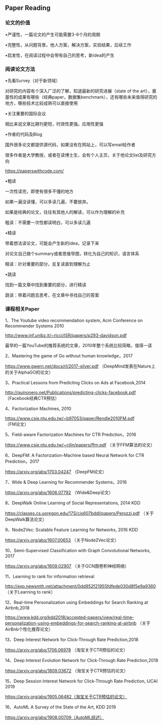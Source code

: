 ## Paper Reading

### 论文的价值

•严谨性，一篇论文的产生可能需要3-6个月的周期

•完整性，从问题背景，他人方案，解决方案，实验结果，后续工作

•启发性，在阅读过程中会带有自己的思考，新idea的产生

### 阅读论文方法

•先看Survey（对于新领域）

对研究的内容有个深入广泛的了解，知道最新的研究进展（state of the art），奠基性的成果有哪些（经典paper，数据集benchmark），还有哪些未来值得研究的地方，哪些技术比较成熟可以直接使用

•关注重要的国际会议

相比来说文章比期刊更短，时效性更强。应用性更强

•作者的代码及Blog

国外很多论文都提供源代码，如果没有在网站上，可以写email给作者

很多作者是大学教授，或者在读博士生，会有个人主页，关于他论文list及研究方向

https://paperswithcode.com/

•粗读

一次性读完，即使有很多不懂的地方

如果一遍没读懂，可以多读几遍，不要放弃。

如果是经典的论文，往往有其他人的解读，可以作为理解的补充

粗读：不需要一次性都读明白，可以多读几遍

•精读

带着想法读论文，可能会产生新的idea，记录下来

对论文自己做个summary或者思维导图，转化为自己的知识，语言体系

精读：针对重要的部分，反复读直到理解为止

•跳读

找到一篇文章中找到重要的部分，进行精读

跳读：带着问题去思考，在文章中寻找自己的答案

### 课程相关Paper

1、The Youtube video recommendation system, Acm Conference on Recommender Systems 2010

http://www.inf.unibz.it/~ricci/ISR/papers/p293-davidson.pdf

最早的一篇YouTube的推荐系统的文章，2010年整个系统比较简略，值得一读



2、Mastering the game of Go without human knowledge，2017

https://www.gwern.net/docs/rl/2017-silver.pdf （DeepMind发表在Nature上的关于AlphaGO的论文）



3、Practical Lessons from Predicting Clicks on Ads at Facebook,2014 

http://quinonero.net/Publications/predicting-clicks-facebook.pdf （Facebook经典CTR预估）



4、Factorization Machines, 2010

https://www.csie.ntu.edu.tw/~b97053/paper/Rendle2010FM.pdf （FM论文）

5、Field-aware Factorization Machines for CTR Prediction，2016

https://www.csie.ntu.edu.tw/~cjlin/papers/ffm.pdf （关于FFM算法的论文）



6、DeepFM: A Factorization-Machine based Neural Network for CTR Prediction，2017

https://arxiv.org/abs/1703.04247 （DeepFM论文）



7、Wide & Deep Learning for Recommender Systems，2016

https://arxiv.org/abs/1606.07792 （Wide&Deep论文）



8、DeepWalk Online Learning of Social Representations, 2014 KDD

https://classes.cs.uoregon.edu/17S/cis607bddl/papers/Perozzi.pdf （关于DeepWalk算法论文）

9、Node2Vec: Scalable Feature Learning for Networks, 2016 KDD

https://arxiv.org/abs/1607.00653 （关于Node2Vec论文）



10、Semi-Supervised Classification with Graph Convolutional Networks, 2017

https://arxiv.org/abs/1609.02907 （关于GCN图卷积神经网络）



11、Learning to rank for information retrieval

http://exp.newsmth.net/attachment/0dd952f21955fdfede030d8f5e9a9360 （关于Learning to rank）



12、Real-time Personalization using Embeddings for Search Ranking at Airbnb,2018

https://www.kdd.org/kdd2018/accepted-papers/view/real-time-personalization-using-embeddings-for-search-ranking-at-airbnb （关于AirBnb个性化推荐论文）

13、Deep Interest Network for Click-Through Rate Prediction,2018 

https://arxiv.org/abs/1706.06978 （淘宝关于CTR预估的论文）



14、Deep Interest Evolution Network for Click-Through Rate Prediction,2018

https://arxiv.org/abs/1809.03672 （淘宝关于CTR预估的论文）



15、Deep Session Interest Network for Click-Through Rate Prediction, IJCAI 2019

https://arxiv.org/abs/1905.06482（淘宝关于CTR预估的论文）



16、AutoML A Survey of the State of the Art, KDD 2019

https://arxiv.org/abs/1908.00709（AutoML综述）